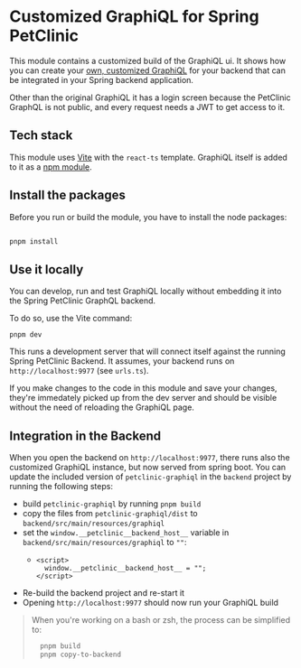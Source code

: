 # Customized GraphiQL for Spring PetClinic

This module contains a customized build of the GraphiQL ui.
It shows how you can create your [own, customized GraphiQL](https://docs.spring.io/spring-graphql/reference/graphiql.html#graphiql.custombuild) for your backend that can be integrated in your Spring backend application.

Other than the original GraphiQL it has a login screen because the PetClinic GraphQL is not public, and every
request needs a JWT to get access to it.

## Tech stack

This module uses [Vite](https://vitejs.dev/) with the `react-ts` template. GraphiQL itself is added to it
as a [npm module](https://github.com/graphql/graphiql/tree/main/packages/graphiql#using-as-package).

## Install the packages

Before you run or build the module, you have to install the node packages:

```bash

pnpm install

```

## Use it locally

You can develop, run and test GraphiQL locally without embedding it into the Spring PetClinic GraphQL backend.

To do so, use the Vite command:

```
pnpm dev
```

This runs a development server that will connect itself against the running Spring PetClinic Backend. It assumes, your backend runs on `http://localhost:9977` (see `urls.ts`).

If you make changes to the code in this module and save your changes, they're immedately picked up from the dev server
and should be visible without the need of reloading the GraphiQL page.

## Integration in the Backend

When you open the backend on `http://localhost:9977`, there runs also the customized GraphiQL instance, but now served from spring boot.
You can update the included version of `petclinic-graphiql` in the `backend` project by running the following steps:

- build `petclinic-graphiql` by running `pnpm build`
- copy the files from `petclinic-graphiql/dist` to `backend/src/main/resources/graphiql`
- set the `window.__petclinic__backend_host__` variable in `backend/src/main/resources/graphiql` to `""`:
  - ```
    <script>
      window.__petclinic__backend_host__ = "";
    </script>
    ```
- Re-build the backend project and re-start it
- Opening `http://localhost:9977` should now run your GraphiQL build

> When you're working on a bash or zsh, the process can be simplified to:
>
> ```bash
>   pnpm build
>   pnpm copy-to-backend
> ```
